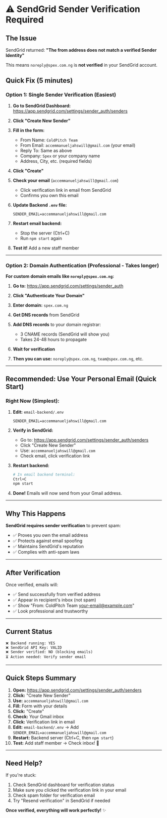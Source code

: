 # ⚠️ SendGrid Sender Verification Required

## The Issue

SendGrid returned: **"The from address does not match a verified Sender Identity"**

This means `noreply@spex.com.ng` is **not verified** in your SendGrid account.

## Quick Fix (5 minutes)

### Option 1: Single Sender Verification (Easiest)

1. **Go to SendGrid Dashboard:**
   https://app.sendgrid.com/settings/sender_auth/senders

2. **Click "Create New Sender"**

3. **Fill in the form:**
   - From Name: `ColdPitch Team`
   - From Email: `accemmanueljahswill@gmail.com` (your email)
   - Reply To: Same as above
   - Company: `Spex` or your company name
   - Address, City, etc. (required fields)

4. **Click "Create"**

5. **Check your email** (`accemmanueljahswill@gmail.com`)
   - Click verification link in email from SendGrid
   - Confirms you own this email

6. **Update Backend `.env` file:**
   ```env
   SENDER_EMAIL=accemmanueljahswill@gmail.com
   ```

7. **Restart email backend:**
   - Stop the server (Ctrl+C)
   - Run `npm start` again

8. **Test it!** Add a new staff member

---

### Option 2: Domain Authentication (Professional - Takes longer)

**For custom domain emails like `noreply@spex.com.ng`:**

1. **Go to:** https://app.sendgrid.com/settings/sender_auth

2. **Click "Authenticate Your Domain"**

3. **Enter domain:** `spex.com.ng`

4. **Get DNS records** from SendGrid

5. **Add DNS records** to your domain registrar:
   - 3 CNAME records (SendGrid will show you)
   - Takes 24-48 hours to propagate

6. **Wait for verification**

7. **Then you can use:** `noreply@spex.com.ng`, `team@spex.com.ng`, etc.

---

## Recommended: Use Your Personal Email (Quick Start)

### Right Now (Simplest):

1. **Edit:** `email-backend/.env`
   ```env
   SENDER_EMAIL=accemmanueljahswill@gmail.com
   ```

2. **Verify in SendGrid:**
   - Go to: https://app.sendgrid.com/settings/sender_auth/senders
   - Click "Create New Sender"
   - Use: `accemmanueljahswill@gmail.com`
   - Check email, click verification link

3. **Restart backend:**
   ```bash
   # In email backend terminal:
   Ctrl+C
   npm start
   ```

4. **Done!** Emails will now send from your Gmail address.

---

## Why This Happens

**SendGrid requires sender verification** to prevent spam:
- ✅ Proves you own the email address
- ✅ Protects against email spoofing
- ✅ Maintains SendGrid's reputation
- ✅ Complies with anti-spam laws

---

## After Verification

Once verified, emails will:
- ✅ Send successfully from verified address
- ✅ Appear in recipient's inbox (not spam)
- ✅ Show "From: ColdPitch Team <your-email@example.com>"
- ✅ Look professional and trustworthy

---

## Current Status

```
❌ Backend running: YES
❌ SendGrid API Key: VALID
❌ Sender verified: NO (blocking emails)
⏳ Action needed: Verify sender email
```

---

## Quick Steps Summary

1. **Open:** https://app.sendgrid.com/settings/sender_auth/senders
2. **Click:** "Create New Sender"
3. **Use:** `accemmanueljahswill@gmail.com`
4. **Fill:** Form with your details
5. **Click:** "Create"
6. **Check:** Your Gmail inbox
7. **Click:** Verification link in email
8. **Edit:** `email-backend/.env` → Add `SENDER_EMAIL=accemmanueljahswill@gmail.com`
9. **Restart:** Backend server (Ctrl+C, then `npm start`)
10. **Test:** Add staff member → Check inbox! 🎉

---

## Need Help?

If you're stuck:
1. Check SendGrid dashboard for verification status
2. Make sure you clicked the verification link in your email
3. Check spam folder for verification email
4. Try "Resend verification" in SendGrid if needed

**Once verified, everything will work perfectly!** ✨
